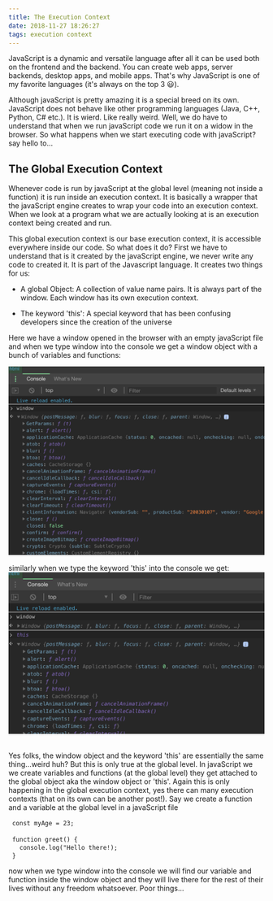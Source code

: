```yaml
---
title: The Execution Context
date: 2018-11-27 18:26:27
tags: execution context 
---
```


JavaScript is a dynamic and versatile language after all it can be used both on the frontend and the backend. You can create web apps, server backends, desktop apps, and mobile apps. That's why JavaScript is one of my favorite languages (it's always on the top 3 &#128515;). 

Although javaScript is pretty amazing it is a special breed on its own. JavaScript does not behave like other programming languages (Java, C++, Python, C# etc.). It is wierd. Like really weird. Well, we do have to understand that when we run javaScript code we run it on a widow in the browser. So what happens when we start executing code with javaScript? say hello to...
<br />

## The Global Execution Context
Whenever code is run by javaScript at the global level (meaning not inside a function) it is run inside an execution context. It is basically a wrapper that the javaScript engine creates to wrap your code into an execution context. When we look at a program what we are actually looking at is an execution context being created and run. 

This global execution context is our base execution context, it is accessible everywhere inside our code. So what does it do? First we have to understand that is it created by the javaScript engine, we never write any code to created it. It is part of the Javascript language. It creates two things for us:

- A global Object: A collection of value name pairs. It is always part of the window. Each window has its own execution context. 

- The keyword 'this': A special keyword that has been confusing developers since the creation of the universe

Here we have a window opened in the browser with an empty javaScript file and when we type window into the console we get a window object with a bunch of variables and functions: 

<img src="https://raw.githubusercontent.com/AndresXI/Hexo-Blog/master/window-1.png">

similarly when we type the keyword 'this' into the console we get: 
<img src="https://raw.githubusercontent.com/AndresXI/Hexo-Blog/master/window-2.png">

<br >
Yes folks, the window object and the keyword 'this' are essentially the same thing...weird huh? But this is only true at the global level. In javaScript we we create variables and functions (at the global level) they get attached to the global object aka the window object or 'this'. Again this is only happening in the global execution context, yes there can many execution contexts (that on its own can be another post!). Say we create a function and a variable at the global level in a javaScript file 

 ```
  const myAge = 23; 

  function greet() {
    console.log("Hello there!); 
  }
 ```
 now when we type window into the console we will find our variable and function inside the window object and they will live there for the rest of their lives without any freedom whatsoever. Poor things...